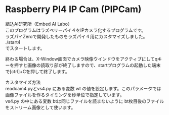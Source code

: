 # Raspberry PI4 IP Cam (PIPCam)
組込AI研究所（Embed AI Labo）  
このプログラムはラズベリーパイ４をIPカメラ化するプログラムです。  
ラズパイZeroで開発したものをラズパイ４用にカスタマイズしました。  
./start4  
でスタートします。  
  
終わる場合は、X-Window画面でカメラ映像ウインドウをアクティブにしてqキーを押すと画像の読取り部が終了しますので、startプログラムの起動した端末で[ctrl]+Cを押して終了します。  
  
カスタマイズ方法  
readcam4.pyとvs4.py にある変数 wt の値を設定します。このパラメータでは画像ファイルを作るタイミングを秒単位で指定しています。  
vs4.py の中にある変数 btは同じファイルを読まないように bt枚目後のファイルをストリーム画像として使います。
